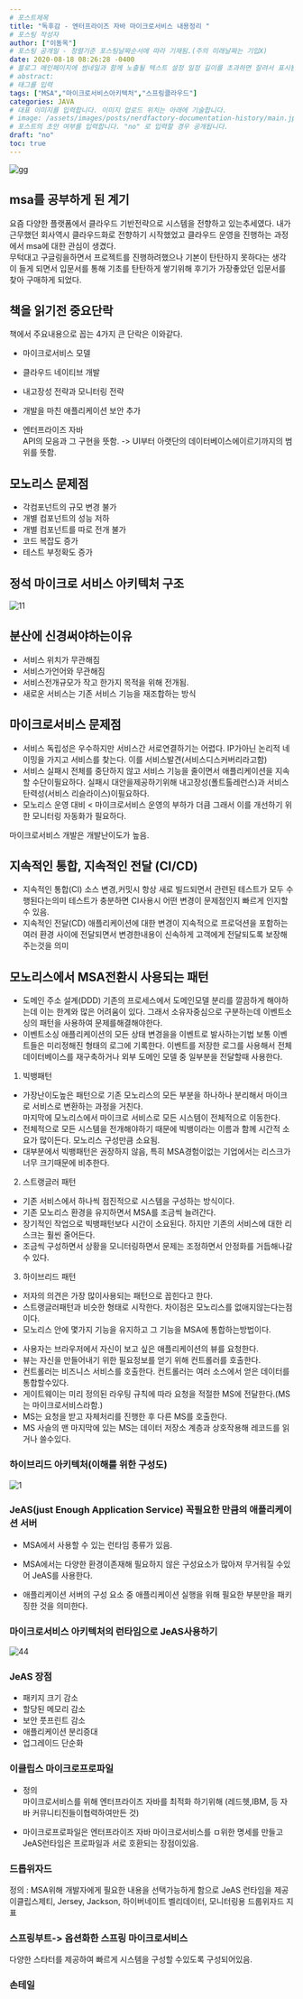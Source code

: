 ```yaml
---
# 포스트제목
title: "독후감 - 엔터프라이즈 자바 마이크로서비스 내용정리 "
# 포스팅 작성자
author: ["이동옥"] 
# 포스팅 공개일 - 정렬기준 포스팅날짜순서에 따라 기재됨.(주의 미래날짜는 기입X)
date: 2020-08-18 08:26:28 -0400
# 블로그 메인페이지에 썸네일과 함께 노출될 텍스트 설정 일정 길이를 초과하면 잘려서 표시됨.
# abstract:
# 태그를 입력
tags: ["MSA","마이크로서비스아키텍처","스프링클라우드"]
categories: JAVA
# 대표 이미지를 입력합니다. 이미지 업로드 위치는 아래에 기술합니다.
# image: /assets/images/posts/nerdfactory-documentation-history/main.jpg
# 포스트의 초안 여부를 입력합니다. "no" 로 입력할 경우 공개됩니다.
draft: "no"
toc: true
---
```

![gg](https://user-images.githubusercontent.com/12209348/100605351-26b6a580-334b-11eb-9785-7e1e5d79dbd0.PNG)

## msa를 공부하게 된 계기
요즘 다양한 플랫폼에서 클라우드 기반전략으로 시스템을 전향하고 있는추세였다. 내가근무했던 회사역시 클라우드화로 전향하기 시작했었고 클라우드 운영을 진행하는 과정에서 msa에 대한 관심이 생겼다.  
무턱대고 구글링을하면서 프로젝트를 진행하려했으나 기본이 탄탄하지 못하다는 생각이 들게 되면서 입문서를 통해 기초를 탄탄하게 쌓기위해 후기가 가장좋았던 입문서를 찾아 구매하게 되었다.   

## 책을 읽기전 중요단락  
책에서 주요내용으로 꼽는 4가지 큰 단락은 이와같다.  
 - 마이크로서비스 모델  
 - 클라우드 네이티브 개발  
 - 내고장성 전략과 모니터링 전략  
 - 개발을 마친 애플리케이션 보안 추가  
 
 - 엔터프라이즈 자바  
  API의 모음과 그 구현을 뜻함. -> UI부터 아랫단의 데이터베이스에이르기까지의 범위를 뜻함.  

## 모노리스 문제점  
 - 각컴포넌트의 규모 변경 불가  
 - 개별 컴포넌트의 성능 저하  
 - 개별 컴포넌트를 따로 전개 불가  
 - 코드 복잡도 증가  
 - 테스트 부정확도 증가  


## 정석 마이크로 서비스 아키텍처 구조
![11](https://user-images.githubusercontent.com/12209348/100836552-d78b8480-34b2-11eb-86f6-db4c323c51a4.PNG)

## 분산에 신경써야하는이유
 - 서비스 위치가 무관해짐  
 - 서비스가언어와 무관해짐  
 - 서비스전개규모가 작고 한가지 목적을 위해 전개됨.  
 - 새로운 서비스는 기존 서비스 기능을 재조합하는 방식  


## 마이크로서비스 문제점
- 서비스 독립성은 우수하지만 서비스간 서로연결하기는 어렵다.
  IP가아닌 논리적 네이밍을 가지고 서비스를 찾는다. 이를 서비스발견(서비스디스커버리라고함)
- 서비스 실패시 전체를 중단하지 않고 서비스 기능을 줄이면서 애플리케이션을 지속할 수단이필요하다.
  실패시 대안을제공하기위해 내고장성(폴트톨레런스)과 서비스탄력성(서비스 리슬라이스)이필요하다.
- 모노리스 운영 대비 < 마이크로서비스 운영의 부하가 더큼 
  그래서 이를 개선하기 위한 모니터링 자동화가 필요하다. 

마이크로서비스 개발은 개발난이도가 높음.

## 지속적인 통합, 지속적인 전달 (CI/CD)
 - 지속적인 통합(CI)
   소스 변경,커밋시 항상 새로 빌드되면서 관련된 테스트가 모두 수행된다는의미
   테스트가 충분하면 CI사용시 어떤 변경이 문제점인지 빠르게 인지할수 있음.
 - 지속적인 전달(CD)
   애플리케이션에 대한 변경이 지속적으로 프로덕션을 포함하는 여러 환경 사이에 전달되면서 
   변경한내용이 신속하게 고객에게 전달되도록 보장해주는것을 의미
   
## 모노리스에서 MSA전환시 사용되는 패턴
 - 도메인 주소 설계(DDD)
   기존의 프로세스에서 도메인모델 분리를 깔끔하게 해야하는데 이는 한계와 많은 어려움이 있다.
   그래서 소유자중심으로 구분하는데 이벤트소싱의 패턴을 사용하여 문제를해결해야한다.
  - 이벤트소싱 
   애플리케이션의 모든 상태 변경을을 이벤트로 발사하는기법 보통 이벤트들은 미리정해진 형태의 로그에 기록한다.
   이벤트를 저장한 로그를 사용해서 전체 데이터베이스를 재구축하거나 외부 도메인 모델 중 일부분을 전달할때 사용한다.
   
1. 빅뱅패턴
 - 가장난이도높은 패턴으로 기존 모노리스의 모든 부분을 하나하나 분리해서 마이크로 서비스로 변환하는 과정을 거친다.  
   마지막에 모노리스에서 마이크로 서비스로 모든 시스템이 전체적으로 이동한다.  
 - 전체적으로 모든 시스템을 전개해야하기 때문에 빅뱅이라는 이름과 함께 시간적 소요가 많이든다. 모노리스 구성만큼 소요됨.  
 - 대부분에서 빅뱅패턴은 권장하지 않음, 특히 MSA경험이없는 기업에서는 리스크가 너무 크기때문에 비추한다.  
 
2. 스트랭글러 패턴
 - 기존 서비스에서 하나씩 점진적으로 시스템을 구성하는 방식이다.
 - 기존 모노리스 환경을 유지하면서 MSA를 조금씩 늘려간다.
 - 장기적인 작업으로 빅뱅패턴보다 시간이 소요된다. 하지만 기존의 서비스에 대한 리스크는 훨씬 줄어든다.
 - 조금씩 구성하면서 상황을 모니터링하면서 문제는 조정하면서 안정화를 거듭해나갈수 있다.
 
3. 하이브리드 패턴
 - 저자의 의견은 가장 많이사용되는 패턴으로 꼽힌다고 한다.
 - 스트랭글러패턴과 비슷한 형태로 시작한다. 차이점은 모노리스를 없애지않는다는점이다.
 - 모노리스 안에 몇가지 기능을 유지하고 그 기능을 MSA에 통합하는방법이다. 
 
 * 사용자는 브라우저에서 자신이 보고 싶은 애플리케이션의 뷰를 요청한다.
 * 뷰는 자신을 만들어내기 위한 필요정보를 얻기 위해 컨트롤러를 호출한다.
 * 컨트롤러는 비즈니스 서비스를 호출한다. 컨트롤러는 여러 소스에서 얻은 데이터를 통합할수있다.
 * 게이트웨이는 미리 정의된 라우팅 규칙에 따라 요청을 적절한 MS에 전달한다.(MS 는 마이크로서비스라함.)
 * MS는 요청을 받고 자체처리를 진행한 후 다른 MS를 호출한다.
 * MS 사슬의 맨 마지막에 있는  MS는 데이터 저장소 계층과 상호작용해 레코드를 읽거나 쓸수있다.
 
### 하이브리드 아키텍처(이해를 위한 구성도)
![1](https://user-images.githubusercontent.com/12209348/101274031-0d47aa80-37de-11eb-8177-ca587b04f6a4.PNG)


### JeAS(just Enough Application Service) 꼭필요한 만큼의 애플리케이션 서버
 - MSA에서 사용할 수 있는 런타임 종류가 있음.
 
 - MSA에서는 다양한 환경이존재해 필요하지 않은 구성요소가 많아져 무거워질 수있어 JeAS를 사용한다.
 - 애플리케이션 서버의 구성 요소 중 애플리케이션 실행을 위해 필요한 부분만을 패키징한 것을 의미한다.


### 마이크로서비스 아키텍처의 런타임으로 JeAS사용하기
![44](https://user-images.githubusercontent.com/12209348/101485766-fdc38f80-399e-11eb-9dcb-1bdadec31da6.PNG)

### JeAS 장점  
 - 패키지 크기 감소  
 - 할당된 메모리 감소  
 - 보안 풋프린트 감소  
 - 애플리케이션 분리증대  
 - 업그레이드 단순화  
 
### 이클립스 마이크로프로파일  
 - 정의   
   마이크로서비스를 위해 엔터프라이즈 자바를 최적화 하기위해 (레드헷,IBM, 등 자바 커뮤니티진들이협력하여만든 것)  
   
 -  마이크로프로파일은 엔터프라이즈 자바 마이크로서비스를 ㅁ위한 명세를 만들고 JeAS런타임은 프로파일과 서로 호환되는 장점이있음.  
 
 
### 드롭위자드
정의 : MSA위해 개발자에게 필요한 내용을 선택가능하게 함으로 JeAS 런타임을 제공
이클립스제티, Jersey, Jackson, 하이버네이트 벨리데이터, 모니터링용 드룹위자드 지표


### 스프링부트-> 옵션화한 스프링 마이크로서비스
다양한 스타터를 제공하여 빠르게 시스템을 구성할 수있도록 구성되어있음.

### 손테일
